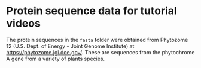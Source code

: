 # Protein sequence data for tutorial videos

The protein sequences in the `fasta` folder were obtained from Phytozome 12
(U.S. Dept. of Energy - Joint Genome Institute) at https://phytozome.jgi.doe.gov/.
These are sequences from the phytochrome A gene from a variety of plants species.
